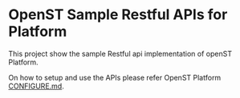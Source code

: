 # OpenST Sample Restful APIs for Platform

This project show the sample Restful api implementation of openST Platform.

On how to setup and use the APIs please refer OpenST Platform [CONFIGURE.md](https://github.com/OpenSTFoundation/openst-platform/blob/develop/CONFIGURE.md).
